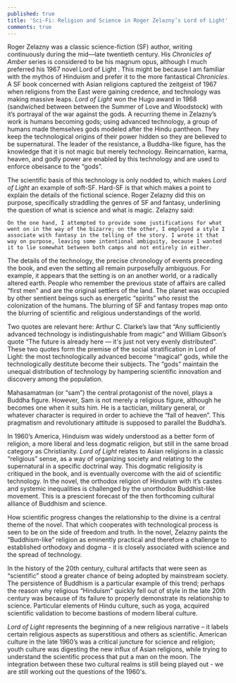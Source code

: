 ```yaml
---
published: true
title: 'Sci-Fi: Religion and Science in Roger Zelazny’s Lord of Light'
comments: true
---
```

Roger Zelazny was a classic science-fiction (SF) author, writing continuously during the mid—late twentieth century. His _Chronicles of Amber_ series is considered to be his magnum opus, although I much preferred his 1967 novel Lord of Light . This might be because I am familiar with the mythos of Hinduism and prefer it to the more fantastical _Chronicles_. A SF book concerned with Asian religions captured the zeitgeist of 1967 when religions from the East were gaining credence, and technology was making massive leaps. _Lord of Light_ won the Hugo award in 1968 (sandwiched between between the Summer of Love and Woodstock) with it’s portrayal of the war against the gods. A recurring theme in Zelazny’s work is humans becoming gods; using advanced technology, a group of humans made themselves gods modeled after the Hindu pantheon. They keep the technological origins of their power hidden so they are believed to be supernatural. The leader of the resistance, a Buddha-like figure, has the knowledge that it is not magic but merely technology. Reincarnation, karma, heaven, and godly power are enabled by this technology and are used to enforce obeisance to the “gods”. 

The scientific basis of this technology is only nodded to, which makes _Lord of Light_ an example of soft-SF. Hard-SF is that which makes a point to explain the details of the fictional science. Roger Zelazny did this on purpose, specifically straddling the genres of SF and fantasy, underlining the question of what is science and what is magic. Zelazny said:

	On the one hand, I attempted to provide some justifications for what went on in the way of the bizarre; on the other, I employed a style I associate with fantasy in the telling of the story. I wrote it that way on purpose, leaving some intentional ambiguity, because I wanted it to lie somewhat between both camps and not entirely in either. 

The details of the technology, the precise chronology of events preceding the book, and even the setting all remain purposefully ambiguous. For example, it appears that the setting is on an another world, or a radically altered earth. People who remember the previous state of affairs are called “first men” and are the original settlers of the land. The planet was occupied by other sentient beings such as energetic “spirits” who resist the colonization of the humans. The blurring of SF and fantasy tropes map onto the blurring of scientific and religious understandings of the world.

Two  quotes are relevant here: Arthur C. Clarke’s law that “Any sufficiently advanced technology is indistinguishable from magic” and William Gibson’s quote “The future is already here — it's just not very evenly distributed”. These two quotes form the premise of the social stratification in Lord of Light: the most technologically advanced become “magical” gods, while the technologically destitute become their subjects. The “gods” maintain the unequal distribution of technology by hampering scientific innovation and discovery among the population.

Mahasamatman (or “sam”) the central protagonist of the novel, plays a Buddha figure. However, Sam is not merely a religious figure, although he becomes one when it suits him. He is a tactician, military general, or whatever character is required in order to achieve the “fall of heaven”. This pragmatism and revolutionary attitude is supposed to parallel the Buddha’s.

In 1960’s America, Hinduism was widely understood as a better form of religion, a more liberal and less dogmatic religion, but still in the same broad category as Christianity. _Lord of Light_ relates to Asian religions in a classic “religious” sense, as a way of organizing society and relating to the supernatural in a specific doctrinal way. This dogmatic religiosity is critiqued in the book, and is eventually overcome with the aid of scientific technology.  In the novel, the orthodox religion of Hinduism with it’s castes and systemic inequalities is challenged by the unorthodox Buddhist-like movement. This is a prescient forecast of the then forthcoming cultural alliance of Buddhism and science. 

How scientific progress changes the relationship to the divine is a central theme of the novel. That which cooperates with technological process is seen to be on the side of freedom and truth. In the novel, Zelazny paints the “Buddhism-like” religion as eminently practical and therefore a challenge to established orthodoxy and dogma - it is closely associated with science and the spread of technology.

In the history of the 20th century, cultural artifacts that were seen as “scientific” stood a greater chance of being adopted by mainstream society. The persistence of Buddhism is a particular example of this trend; perhaps the reason why religious “Hinduism” quickly fell out of style in the late 20th century was because of its failure to properly demonstrate its relationship to science. Particular elements of Hindu culture, such as yoga, acquired scientific validation to become bastions of modern liberal culture.

_Lord of Light_ represents the beginning of a new religious narrative – it labels certain religious aspects as superstitious and others as scientific. American culture in the late 1960’s was a critical juncture for science and religion; youth culture was digesting the new influx of Asian religions, while trying to understand the scientific process that put a man on the moon. The integration between these two cultural realms is still being played out - we are still working out the questions of the 1960's.
